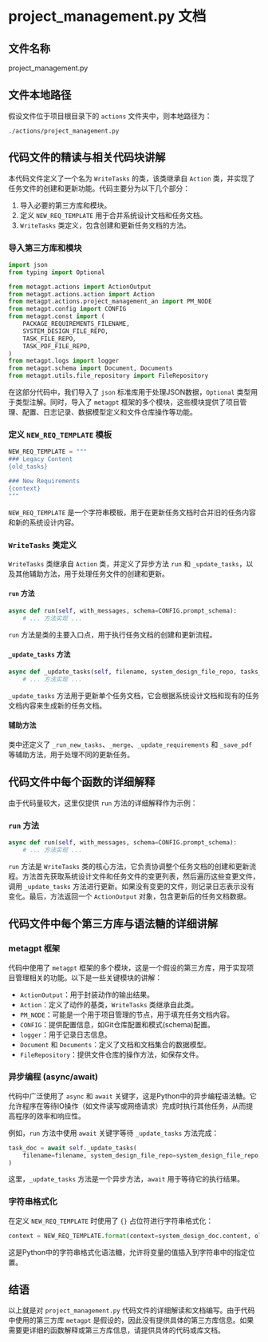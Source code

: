  
# project_management.py 文档

## 文件名称
project_management.py

## 文件本地路径
假设文件位于项目根目录下的 `actions` 文件夹中，则本地路径为：
```
./actions/project_management.py
```

## 代码文件的精读与相关代码块讲解

本代码文件定义了一个名为 `WriteTasks` 的类，该类继承自 `Action` 类，并实现了任务文件的创建和更新功能。代码主要分为以下几个部分：

1. 导入必要的第三方库和模块。
2. 定义 `NEW_REQ_TEMPLATE` 用于合并系统设计文档和任务文档。
3. `WriteTasks` 类定义，包含创建和更新任务文档的方法。

### 导入第三方库和模块

```python
import json
from typing import Optional

from metagpt.actions import ActionOutput
from metagpt.actions.action import Action
from metagpt.actions.project_management_an import PM_NODE
from metagpt.config import CONFIG
from metagpt.const import (
    PACKAGE_REQUIREMENTS_FILENAME,
    SYSTEM_DESIGN_FILE_REPO,
    TASK_FILE_REPO,
    TASK_PDF_FILE_REPO,
)
from metagpt.logs import logger
from metagpt.schema import Document, Documents
from metagpt.utils.file_repository import FileRepository
```

在这部分代码中，我们导入了 `json` 标准库用于处理JSON数据，`Optional` 类型用于类型注解。同时，导入了 `metagpt` 框架的多个模块，这些模块提供了项目管理、配置、日志记录、数据模型定义和文件仓库操作等功能。

### 定义 `NEW_REQ_TEMPLATE` 模板

```python
NEW_REQ_TEMPLATE = """
### Legacy Content
{old_tasks}

### New Requirements
{context}
"""
```

`NEW_REQ_TEMPLATE` 是一个字符串模板，用于在更新任务文档时合并旧的任务内容和新的系统设计内容。

### `WriteTasks` 类定义

`WriteTasks` 类继承自 `Action` 类，并定义了异步方法 `run` 和 `_update_tasks`，以及其他辅助方法，用于处理任务文件的创建和更新。

#### `run` 方法

```python
async def run(self, with_messages, schema=CONFIG.prompt_schema):
    # ... 方法实现 ...
```

`run` 方法是类的主要入口点，用于执行任务文档的创建和更新流程。

#### `_update_tasks` 方法

```python
async def _update_tasks(self, filename, system_design_file_repo, tasks_file_repo):
    # ... 方法实现 ...
```

`_update_tasks` 方法用于更新单个任务文档，它会根据系统设计文档和现有的任务文档内容来生成新的任务文档。

#### 辅助方法

类中还定义了 `_run_new_tasks`、`_merge`、`_update_requirements` 和 `_save_pdf` 等辅助方法，用于处理不同的更新任务。

## 代码文件中每个函数的详细解释

由于代码量较大，这里仅提供 `run` 方法的详细解释作为示例：

### `run` 方法

```python
async def run(self, with_messages, schema=CONFIG.prompt_schema):
    # ... 方法实现 ...
```

`run` 方法是 `WriteTasks` 类的核心方法，它负责协调整个任务文档的创建和更新流程。方法首先获取系统设计文件和任务文件的变更列表，然后遍历这些变更文件，调用 `_update_tasks` 方法进行更新。如果没有变更的文件，则记录日志表示没有变化。最后，方法返回一个 `ActionOutput` 对象，包含更新后的任务文档数据。

## 代码文件中每个第三方库与语法糖的详细讲解

### metagpt 框架

代码中使用了 `metagpt` 框架的多个模块，这是一个假设的第三方库，用于实现项目管理相关的功能。以下是一些关键模块的讲解：

- `ActionOutput`：用于封装动作的输出结果。
- `Action`：定义了动作的基类，`WriteTasks` 类继承自此类。
- `PM_NODE`：可能是一个用于项目管理的节点，用于填充任务文档内容。
- `CONFIG`：提供配置信息，如Git仓库配置和模式(schema)配置。
- `logger`：用于记录日志信息。
- `Document` 和 `Documents`：定义了文档和文档集合的数据模型。
- `FileRepository`：提供文件仓库的操作方法，如保存文件。

### 异步编程 (async/await)

代码中广泛使用了 `async` 和 `await` 关键字，这是Python中的异步编程语法糖。它允许程序在等待IO操作（如文件读写或网络请求）完成时执行其他任务，从而提高程序的效率和响应性。

例如，`run` 方法中使用 `await` 关键字等待 `_update_tasks` 方法完成：

```python
task_doc = await self._update_tasks(
    filename=filename, system_design_file_repo=system_design_file_repo, tasks_file_repo=tasks_file_repo
)
```

这里，`_update_tasks` 方法是一个异步方法，`await` 用于等待它的执行结果。

### 字符串格式化

在定义 `NEW_REQ_TEMPLATE` 时使用了 `{}` 占位符进行字符串格式化：

```python
context = NEW_REQ_TEMPLATE.format(context=system_design_doc.content, old_tasks=task_doc.content)
```

这是Python中的字符串格式化语法糖，允许将变量的值插入到字符串中的指定位置。

## 结语

以上就是对 `project_management.py` 代码文件的详细解读和文档编写。由于代码中使用的第三方库 `metagpt` 是假设的，因此没有提供具体的第三方库信息。如果需要更详细的函数解释或第三方库信息，请提供具体的代码或库文档。
